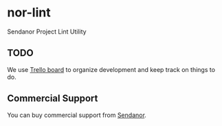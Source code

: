 nor-lint
========

Sendanor Project Lint Utility

TODO
----

We use [Trello board](//trello.com/b/5eExBVCd/nor-lint) to organize development and keep track on things to do.


Commercial Support
------------------

You can buy commercial support from [Sendanor](http://sendanor.com/software).
